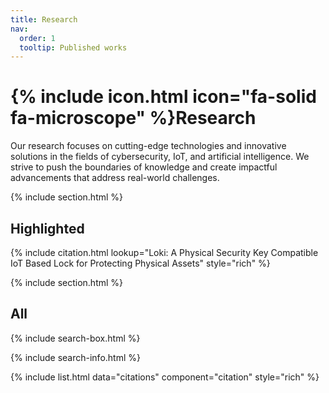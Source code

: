 ```yaml
---
title: Research
nav:
  order: 1
  tooltip: Published works
---
```


# {% include icon.html icon="fa-solid fa-microscope" %}Research

Our research focuses on cutting-edge technologies and innovative solutions in the fields of cybersecurity, IoT, and artificial intelligence. We strive to push the boundaries of knowledge and create impactful advancements that address real-world challenges.

{% include section.html %}

## Highlighted

{% include citation.html lookup="Loki: A Physical Security Key Compatible IoT Based Lock for Protecting Physical Assets" style="rich" %}

{% include section.html %}

## All

{% include search-box.html %}

{% include search-info.html %}

{% include list.html data="citations" component="citation" style="rich" %}
